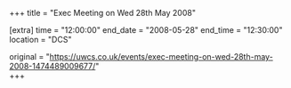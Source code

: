 +++
title = "Exec Meeting on Wed 28th May 2008"

[extra]
time = "12:00:00"
end_date = "2008-05-28"
end_time = "12:30:00"
location = "DCS"

original = "https://uwcs.co.uk/events/exec-meeting-on-wed-28th-may-2008-1474489009677/"    
+++



